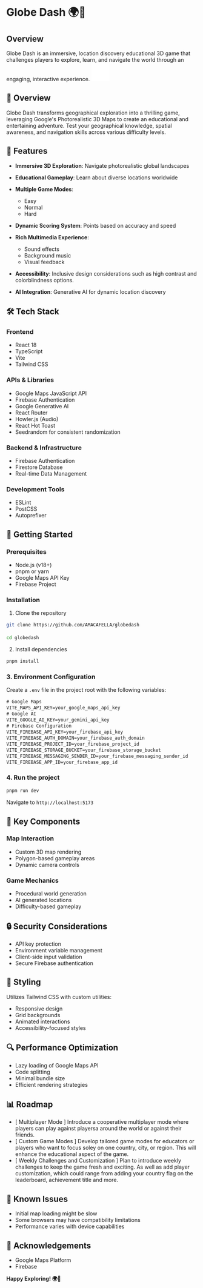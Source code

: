# Globe Dash 🌍🚀

## Overview

Globe Dash is an immersive, location discovery educational 3D game that challenges players to explore, learn, and navigate the world through an engaging, interactive experience.
![Game Logo/Screenshot](globe.svg)

## 🌟 Overview

Globe Dash transforms geographical exploration into a thrilling game, leveraging Google's Photorealistic 3D Maps to create an educational and entertaining adventure. Test your geographical knowledge, spatial awareness, and navigation skills across various difficulty levels.

## 🚀 Features

- **Immersive 3D Exploration**: Navigate photorealistic global landscapes

- **Educational Gameplay**: Learn about diverse locations worldwide

- **Multiple Game Modes**:

  - Easy
  - Normal
  - Hard

- **Dynamic Scoring System**: Points based on accuracy and speed

- **Rich Multimedia Experience**:
  - Sound effects
  - Background music
  - Visual feedback
- **Accessibility**: Inclusive design considerations such as high contrast and colorblindness options.

- **AI Integration**: Generative AI for dynamic location discovery

## 🛠 Tech Stack

### Frontend

- React 18
- TypeScript
- Vite
- Tailwind CSS

### APIs & Libraries

- Google Maps JavaScript API
- Firebase Authentication
- Google Generative AI
- React Router
- Howler.js (Audio)
- React Hot Toast
- Seedrandom for consistent randomization

### Backend & Infrastructure

- Firebase Authentication
- Firestore Database
- Real-time Data Management

### Development Tools

- ESLint
- PostCSS
- Autoprefixer

## 🚀 Getting Started

### Prerequisites

- Node.js (v18+)
- pnpm or yarn
- Google Maps API Key
- Firebase Project

### Installation

1. Clone the repository

```bash
git clone https://github.com/AMACAFELLA/globedash

cd globedash
```

2. Install dependencies

```bash
pnpm install
```

### 3. Environment Configuration

Create a `.env` file in the project root with the following variables:

```env
# Google Maps
VITE_MAPS_API_KEY=your_google_maps_api_key
# Google AI
VITE_GOOGLE_AI_KEY=your_gemini_api_key
# Firebase Configuration
VITE_FIREBASE_API_KEY=your_firebase_api_key
VITE_FIREBASE_AUTH_DOMAIN=your_firebase_auth_domain
VITE_FIREBASE_PROJECT_ID=your_firebase_project_id
VITE_FIREBASE_STORAGE_BUCKET=your_firebase_storage_bucket
VITE_FIREBASE_MESSAGING_SENDER_ID=your_firebase_messaging_sender_id
VITE_FIREBASE_APP_ID=your_firebase_app_id
```

### 4. Run the project

```bash
pnpm run dev
```

Navigate to `http://localhost:5173`

## 🧩 Key Components

### Map Interaction

- Custom 3D map rendering
- Polygon-based gameplay areas
- Dynamic camera controls

### Game Mechanics

- Procedural world generation
- AI generated locations
- Difficulty-based gameplay

## 🔒 Security Considerations

- API key protection
- Environment variable management
- Client-side input validation
- Secure Firebase authentication

## 🎨 Styling

Utilizes Tailwind CSS with custom utilities:

- Responsive design
- Grid backgrounds
- Animated interactions
- Accessibility-focused styles

## 🔍 Performance Optimization

- Lazy loading of Google Maps API
- Code splitting
- Minimal bundle size
- Efficient rendering strategies

## 📊 Roadmap

- [ Multiplayer Mode ] Introduce a cooperative multiplayer mode where players can play against playersa around the world or against their friends.
- [ Custom Game Modes ] Develop tailored game modes for educators or players who want to focus soley on one country, city, or region. This will enhance the educational aspect of the game.
- [ Weekly Challenges and Customization ] Plan to introduce weekly challenges to keep the game fresh and exciting. As well as add player customization, which could range from adding your country flag on the leaderboard, achievement title and more.

## 🐛 Known Issues

- Initial map loading might be slow
- Some browsers may have compatibility limitations
- Performance varies with device capabilities

## 🙏 Acknowledgements

- Google Maps Platform
- Firebase

**Happy Exploring! 🌍🚀**
